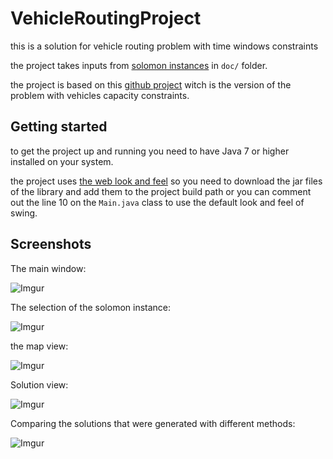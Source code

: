 # VehicleRoutingProject
this is a solution for vehicle routing problem with time windows constraints

the project takes inputs from [solomon instances](https://www.sintef.no/projectweb/top/vrptw/solomon-benchmark) in `doc/` folder.

the project is based on this [github project](https://github.com/nimich/VehicleRouting) witch is the version of the problem with vehicles capacity constraints.

## Getting started
to get the project up and running you need to have Java 7 or higher installed on your system.

the project uses [the web look and feel](http://weblookandfeel.com/) so you need to download the jar files of the library and add them to the project build path or you can comment out the line 10 on the `Main.java` class to use the default look and feel of swing.

## Screenshots

The main window:

![Imgur](https://i.imgur.com/sqvVtUM.jpg)

The selection of the solomon instance:

![Imgur](https://i.imgur.com/LZzXbWX.jpg)

the map view:

![Imgur](https://i.imgur.com/oKDd278.jpg)

Solution view:

![Imgur](https://i.imgur.com/wxPKTop.jpg)

Comparing the solutions that were generated with different methods:

![Imgur](https://i.imgur.com/ipQsDPk.jpg)


